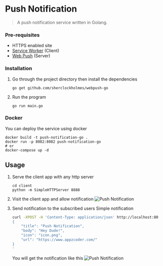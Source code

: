 # Push Notification
> A push notification service written in Golang.

### Pre-requisites
- HTTPS enabled site
- [Service Worker](https://developers.google.com/web/fundamentals/primers/service-workers/) (Client)
- [Web Push](https://github.com/sherclockholmes/webpush-go) (Server)

### Installation
1. Go through the project directory then install the dependencies
    ```
    go get github.com/sherclockholmes/webpush-go
    ```
2. Run the program
    ```
    go run main.go
    ```

### Docker
You can deploy the service using docker
```
docker build -t push-notification-go .
docker run -p 8082:8082 push-notification-go
# or
docker-compose up -d
```

## Usage
1. Serve the client app with any http server
    ```
    cd client
    python -m SimpleHTTPServer 8888
    ```
2. Visit the client app and allow notification
    ![Push Notification](https://user-images.githubusercontent.com/1708683/42136238-64a2e2bc-7d79-11e8-95c4-80afdd9fa66b.png)

3. Send notification to the subscribed users
    Simple notification
    ```bash
    curl -XPOST -H 'Content-Type: application/json' http://localhost:8082/send -d '
    {
        "title": "Push Notification",
        "body": "Hey Dude!",
        "icon": "icon.png",
        "url": "https://www.appzcoder.com/"
    }
    '
    ```
    You will get the notification like this
    ![Push Notification](https://user-images.githubusercontent.com/1708683/42136289-50e94008-7d7a-11e8-9e60-7fe9484ae3ba.png)
